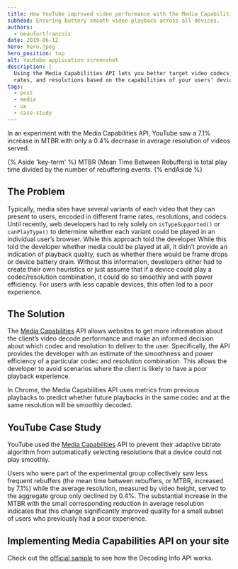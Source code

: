 ```yaml
---
title: How YouTube improved video performance with the Media Capabilities API
subhead: Ensuring buttery smooth video playback across all devices.
authors:
  - beaufortfrancois
date: 2019-06-12
hero: hero.jpeg
hero_position: top
alt: Youtube application screenshot
description: |
  Using the Media Capabilities API lets you better target video codecs, frame
  rates, and resolutions based on the capabilities of your users' devices.
tags:
  - post
  - media
  - ux
  - case-study
---
```


In an experiment with the Media Capabilities API, YouTube saw a 7.1% increase in
MTBR with only a 0.4% decrease in average resolution of videos served.

{% Aside 'key-term' %}
MTBR (Mean Time Between Rebuffers) is total play time divided by the number of
rebuffering events.
{% endAside %}

## The Problem

Typically, media sites have several variants of each video that they can present
to users, encoded in different frame rates, resolutions, and codecs. Until
recently, web developers had to rely solely on `isTypeSupported()` or
`canPlayType()` to determine whether each variant could be played in an
individual user’s browser. While this approach told the developer
While this told the developer whether media could be played at all, it didn’t
provide an indication of playback quality, such as whether there would be frame
drops or device battery drain. Without this information, developers either had
to create their own heuristics or just assume that if a device could play a
codec/resolution combination, it could do so smoothly and with power efficiency.
For users with less capable devices, this often led to a poor experience.

## The Solution

The [Media Capabilities](https://wicg.github.io/media-capabilities/) API allows
websites to get more information about the client’s video decode performance and
make an informed decision about which codec and resolution to deliver to the
user. Specifically, the API provides the developer with an estimate of the
smoothness and power efficiency of a particular codec and resolution
combination. This allows the developer to avoid scenarios where the client is
likely to have a poor playback experience.

In Chrome, the Media Capabilities API uses metrics from previous playbacks to
predict whether future playbacks in the same codec and at the same resolution
will be smoothly decoded.

## YouTube Case Study

YouTube used the [Media
Capabilities](https://wicg.github.io/media-capabilities/) API to prevent their
adaptive bitrate algorithm from automatically selecting resolutions that a
device could not play smoothly.

Users who were part of the experimental group collectively saw less frequent
rebuffers (the mean time between rebuffers, or MTBR, increased by 7.1%) while
the average resolution, measured by video height, served to the aggregate group
only declined by 0.4%. The substantial increase in the MTBR with the small corresponding reduction in average resolution indicates that this change
significantly improved quality for a small subset of users who previously had a
poor experience.

## Implementing Media Capabilities API on your site

Check out the [official
sample](https://googlechrome.github.io/samples/media-capabilities/decoding-info.html)
to see how the Decoding Info API works.
